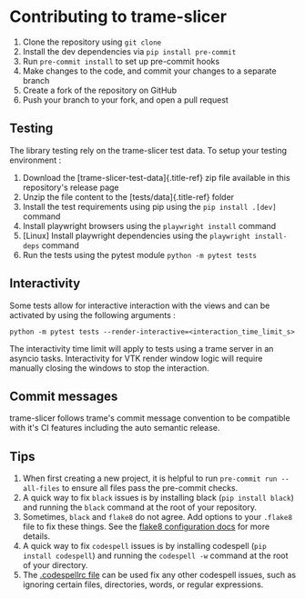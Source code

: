 # Contributing to trame-slicer

1. Clone the repository using `git clone`
1. Install the dev dependencies via `pip install pre-commit`
1. Run `pre-commit install` to set up pre-commit hooks
1. Make changes to the code, and commit your changes to a separate branch
1. Create a fork of the repository on GitHub
1. Push your branch to your fork, and open a pull request

## Testing

The library testing rely on the trame-slicer test data. To setup your testing
environment :

1. Download the [trame-slicer-test-data]{.title-ref} zip file available in this
   repository\'s release page
1. Unzip the file content to the [tests/data]{.title-ref} folder
1. Install the test requirements using pip using the `pip install .[dev]`
   command
1. Install playwright browsers using the `playwright install` command
1. [Linux] Install playwright dependencies using the `playwright install-deps`
   command
1. Run the tests using the pytest module `python -m pytest tests`

## Interactivity

Some tests allow for interactive interaction with the views and can be activated
by using the following arguments :

`python -m pytest tests --render-interactive=<interaction_time_limit_s>`

The interactivity time limit will apply to tests using a trame server in an
asyncio tasks. Interactivity for VTK render window logic will require manually
closing the windows to stop the interaction.

## Commit messages

trame-slicer follows trame\'s commit message convention to be compatible with
it\'s CI features including the auto semantic release.

## Tips

1. When first creating a new project, it is helpful to run
   `pre-commit run --all-files` to ensure all files pass the pre-commit checks.
1. A quick way to fix `black` issues is by installing black
   (`pip install black`) and running the `black` command at the root of your
   repository.
1. Sometimes, `black` and `flake8` do not agree. Add options to your `.flake8`
   file to fix these things. See the
   [flake8 configuration docs](https://flake8.pycqa.org/en/latest/user/configuration.html)
   for more details.
1. A quick way to fix `codespell` issues is by installing codespell
   (`pip install codespell`) and running the `codespell -w` command at the root
   of your directory.
1. The
   [.codespellrc file](https://github.com/codespell-project/codespell#using-a-config-file)
   can be used fix any other codespell issues, such as ignoring certain files,
   directories, words, or regular expressions.
